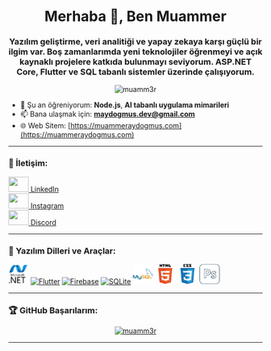 <h1 align="center">Merhaba 👋, Ben Muammer</h1>
<h3 align="center">Yazılım geliştirme, veri analitiği ve yapay zekaya karşı güçlü bir ilgim var. Boş zamanlarımda yeni teknolojiler öğrenmeyi ve açık kaynaklı projelere katkıda bulunmayı seviyorum. ASP.NET Core, Flutter ve SQL tabanlı sistemler üzerinde çalışıyorum.</h3>

<p align="center">
  <img src="https://komarev.com/ghpvc/?username=muamm3r&label=Profil%20Görüntüleme&color=0e75b6&style=flat" alt="muamm3r" />
</p>

- 🌱 Şu an öğreniyorum: **Node.js**, **AI tabanlı uygulama mimarileri**
- 📫 Bana ulaşmak için: **maydogmus.dev@gmail.com**
- 🌐 Web Sitem: [https://muammeraydogmus.com](https://muammeraydogmus.com)

---

<h3 align="left">📌 İletişim:</h3>
<p align="left">
  <a href="https://www.linkedin.com/in/muamm3r/" target="blank">
    <img src="https://raw.githubusercontent.com/rahuldkjain/github-profile-readme-generator/master/src/images/icons/Social/linked-in-alt.svg" height="30" width="40" />
    LinkedIn
  </a><br>
  <a href="https://instagram.com/_muamm3r" target="blank">
    <img src="https://raw.githubusercontent.com/rahuldkjain/github-profile-readme-generator/master/src/images/icons/Social/instagram.svg" height="30" width="40" />
    Instagram
  </a><br>
  <a href="https://discord.gg/354205905711005696" target="blank">
    <img src="https://raw.githubusercontent.com/rahuldkjain/github-profile-readme-generator/master/src/images/icons/Social/discord.svg" height="30" width="40" />
    Discord
  </a>
</p>

---

<h3 align="left">💼 Yazılım Dilleri ve Araçlar:</h3>
<p align="left">
  <a href="https://dotnet.microsoft.com/" target="_blank"><img src="https://raw.githubusercontent.com/devicons/devicon/master/icons/dot-net/dot-net-original-wordmark.svg" width="40" height="40" alt="ASP.NET Core MVC"/></a>
  <a href="https://flutter.dev/" target="_blank"><img src="https://cdn.worldvectorlogo.com/logos/flutter.svg" width="40" height="40" alt="Flutter"/></a>
  <a href="https://firebase.google.com/" target="_blank"><img src="https://www.vectorlogo.zone/logos/firebase/firebase-icon.svg" width="40" height="40" alt="Firebase"/></a>
  <a href="https://www.sqlite.org/" target="_blank"><img src="https://www.vectorlogo.zone/logos/sqlite/sqlite-icon.svg" width="40" height="40" alt="SQLite"/></a>
  <a href="https://www.mysql.com/" target="_blank"><img src="https://raw.githubusercontent.com/devicons/devicon/master/icons/mysql/mysql-original-wordmark.svg" width="40" height="40" alt="MySQL"/></a>
  <a href="https://www.w3.org/html/" target="_blank"><img src="https://raw.githubusercontent.com/devicons/devicon/master/icons/html5/html5-original-wordmark.svg" width="40" height="40" alt="HTML"/></a>
  <a href="https://www.w3schools.com/css/" target="_blank"><img src="https://raw.githubusercontent.com/devicons/devicon/master/icons/css3/css3-original-wordmark.svg" width="40" height="40" alt="CSS"/></a>
  <a href="https://www.photoshop.com/" target="_blank"><img src="https://raw.githubusercontent.com/devicons/devicon/master/icons/photoshop/photoshop-line.svg" width="40" height="40" alt="Photoshop"/></a>
</p>

---

<h3 align="left">🏆 GitHub Başarılarım:</h3>
<p align="center">
  <a href="https://github.com/ryo-ma/github-profile-trophy">
    <img src="https://github-profile-trophy.vercel.app/?username=muamm3r&row=1&column=6" alt="muamm3r"/>
  </a>
</p>

---

